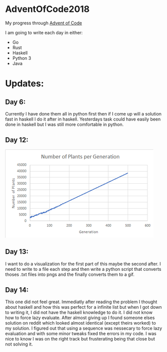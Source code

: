 # AdventOfCode2018
My progress through [Advent of Code](https://adventofcode.com/)

I am going to write each day in either:

- Go
- Rust
- Haskell
- Python 3
- Java

# Updates:

## Day 6:
Currently I have done them all in python first then if I come up will a 
solution fast in haskell I do it after in haskell. Yesterdays task could 
have easily been done in haskell but I was still more comfortable in python.

## Day 12:
![Visualization](https://github.com/McRaeAlex/AdventOfCode2018/blob/master/Visualizations/Day12.png)

## Day 13:
I want to do a visualization for the first part of this maybe the second after.
I need to write to a file each step and then write a python script that converts
thoses .txt files into pngs and the finally converts them to a gif.

## Day 14:
This one did not feel great. Immediatly after reading the problem I thought 
about haskell and how this was perfect for a infinite list but when I got down
to writing it, I did not have the haskell knowledge to do it. I did not know 
how to force lazy evaluate. After almost giving up I found someone elses solution
on reddit which looked almost identical (except theirs worked) to my solution.
I figured out that using a sequence was nessecary to force lazy evaluation and with
some minor tweaks fixed the errors in my code. I was nice to know I was on the 
right track but frusterating being that close but not solving it.
